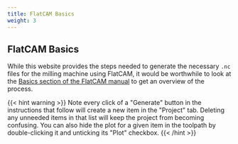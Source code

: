```yaml
---
title: FlatCAM Basics
weight: 3
---
```


## FlatCAM Basics

While this website provides the steps needed to generate the necessary `.nc` files for the milling machine using FlatCAM, it would be worthwhile to look at the [Basics section of the FlatCAM manual](http://flatcam.org/manual/basics.html) to get an overview of the process.

{{< hint warning >}}
Note every click of a "Generate" button in the instructions that follow will create a new item in the "Project" tab. Deleting any unneeded items in that list will keep the project from becoming confusing. You can also hide the plot for a given item in the toolpath by double-clicking it and unticking its "Plot" checkbox.
{{< /hint >}}
